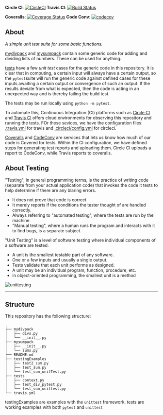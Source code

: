 **Circle CI**: [![CircleCI](https://circleci.com/gh/lucasgcb/unitTesting.svg?style=svg)](https://circleci.com/gh/lucasgcb/unitTesting)
**Travis CI**: [![Build Status](https://travis-ci.org/lucasgcb/unitTesting.svg?branch=master)](https://travis-ci.org/lucasgcb/unitTesting)

**Coveralls**: [![Coverage Status](https://coveralls.io/repos/github/lucasgcb/unitTesting/badge.svg?branch=master)](https://coveralls.io/github/lucasgcb/unitTesting?branch=master)
**Code Conv**: [![codecov](https://codecov.io/gh/lucasgcb/unitTesting/branch/master/graph/badge.svg)](https://codecov.io/gh/lucasgcb/unitTesting)
## About

_A simple unit test suite for some basic functions._

[mydivpack](https://github.com/lucasgcb/unitTesting/tree/master/mydivpack) and [mysumpack](https://github.com/lucasgcb/unitTesting/tree/master/mysumpack) contain some generic code for adding and dividing lists of numbers. These can be used for anything.

[tests](https://github.com/lucasgcb/unitTesting/tree/master/tests) have a few _unit test_ cases for the generic code in this repository. It is clear that in computing, a certain input will always have a certain output, so the `pytest`suite will run the generic code against defined cases for these inputs awaiting a certain output or convergence of such an output. If the results deviate from what is expected, then the code is acting in an unexpected way and is thereby failing the build test.

The tests may be run locally using `python -m pytest`.

To automate this, Continuous Integration (CI) platforms such as [Circle CI](https://circleci.com/) and [Travis CI](https://travis-ci.org/) offers cloud environments for observing this repository and running the tests. FOr these sevices, we have the configuration files: [.travis.yml](https://github.com/lucasgcb/unitTesting/blob/master/.travis.yml) for travis and [.circleci/config.yml](https://github.com/lucasgcb/unitTesting/blob/master/.circleci/config.yml) for circleci.

[Coveralls](https://coveralls.io/) and [CodeConv](https://codecov.io/) are services that lets us know how much of our code is Covered for tests. Within the CI configuration, we have defined steps for generating test reports and uploading them. Circle CI uploads a report to CodeConv, while Travis reports to coveralls.





## About Testing

"Testing", in general programming terms, is the practice of writing code (separate from your actual application code) that invokes the code it tests to help determine if there are any blaring errors. 
- It does not prove that code is correct
- It merely reports if the conditions the tester thought of are handled correctly.
- Always referring to "automated testing", where the tests are run by the machine. 
- "Manual testing", where a human runs the program and interacts with it to find bugs, is a separate subject. 

"Unit  Testing" is a level of software testing where individual components of a software are tested. 
-  A unit is the smallest testable part of any software. 
-  One or a few inputs and usually a single output. 
-  Tests validate that each unit performs as designed.
-  A unit may be an individual program, function, procedure, etc. 
-  In object-oriented programming, the smallest unit is a method


![unittesting](http://softwaretestingfundamentals.com/wp-content/uploads/2010/12/unittesting.jpg)

----

## Structure

This repository has the following structure:
```
.
├── mydivpack
│   ├── divs.py
│   └── __init__.py
├── mysumpack
│   ├── __init__.py
│   └── sums.py
├── README.md
├── testingExamples
│   ├── test2_sum.py
│   ├── test_sum.py
│   └── test_sum_unitTest.py
├── tests
│   ├── context.py
│   ├── test_div_pytest.py
│   └── test_sum_unittest.py
└── travis.yml
```
testingExamples are examples with the `unittest` framework.
tests are working examples with both `pytest` and `unittest`
